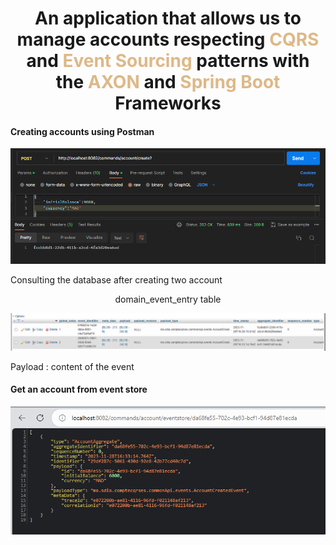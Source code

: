 <center><h1>An application that allows us to manage accounts respecting <color style="color: burlywood">CQRS</color> and <color style="color: burlywood">Event Sourcing</color> patterns with the <color style="color: burlywood">AXON</color> and <color style="color: burlywood">Spring Boot </color>Frameworks</h1></center>
<h4>Creating accounts using Postman</h4>
<img src="images/img.png">
<p>Consulting the database after creating two account</p>
<center><p>domain_event_entry table</p></center>
<img src="images/img_1.png">
<p>Payload : content of the event</p>
<h4>Get an account from event store </h4>
<img src="images/img_2.png">

